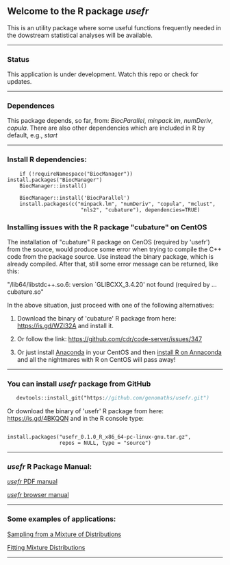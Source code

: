 ## Welcome to the R package _usefr_

This is an utility package where some useful functions frequently needed in the dowstream statistical analyses will be available.

------------
### Status

   This application is under development. Watch this repo or check for updates.

------------
### Dependences

This package depends, so far, from: _BiocParallel_, _minpack.lm_, _numDeriv_, _copula_. There are also other dependencies which are included in R by default, e.g., _start_


------------
### Install R dependencies:

```install
    if (!requireNamespace("BiocManager")) install.packages("BiocManager")
    BiocManager::install()
    
    BiocManager::install('BiocParallel')
    install.packages(c("minpack.lm", "numDeriv", "copula", "mclust",
                        "nls2", "cubature"), dependencies=TRUE)
```

### Installing issues with the R package "cubature" on CentOS

The installation of "cubature" R package on CenOS (required by 'usefr') from 
the source, would produce some error when trying to compile the C++ code from
the package source. Use instead the binary package, which is already compiled.
After that, still some error message can be returned, like this: 

"/lib64/libstdc++.so.6: version `GLIBCXX_3.4.20' not found (required by ...
cubature.so"

In the above situation, just proceed with one of the following alternatives:
  
  1. Download the binary of 'cubature' R package from here: <https://is.gd/WZI32A>
     and install it.
     
  2. Or follow the link: <https://github.com/cdr/code-server/issues/347>  
  
  3. Or just install [Anaconda](https://docs.anaconda.com/anaconda/install/linux/) in your CentOS and then [install R on Annaconda](https://docs.anaconda.com/anaconda/user-guide/tasks/using-r-language/) and all the nightmares with R on CentOS will pass away!

------------

### You can install _*usefr*_ package from GitHub

```install.p
   devtools::install_git("https://github.com/genomaths/usefr.git")

```

Or download the binary of 'usefr' R package from here: <https://is.gd/4BKQQN>
and in the R console type:

```install.usefr

install.packages("usefr_0.1.0_R_x86_64-pc-linux-gnu.tar.gz", 
                 repos = NULL, type = "source")

```

------------
### _usefr_ R Package Manual:

<a href="https://github.com/genomaths/usefr/blob/master/usefr.pdf" target="_blank">_usefr_ PDF manual</a>


<a href="https://genomaths.github.io/usefr_manual/usefr_manual.html" target="_blank">_usefr_ browser manual</a>

------------

### Some examples of applications:
<a href="https://genomaths.com/stats/sampling-from-a-mixture-of-distributions/">Sampling from a Mixture of Distributions</a>


<a href="https://genomaths.com/stats/non-linear-fit-of-mixture-distributions/">Fitting Mixture Distributions</a>


------------



